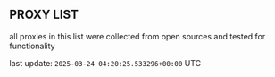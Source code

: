 ## PROXY LIST

all proxies in this list were collected from open sources and tested for functionality

last update: `2025-03-24 04:20:25.533296+00:00` UTC